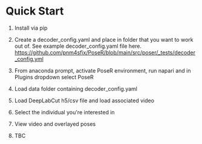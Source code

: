 # Quick Start

1) Install via pip

2) Create a decoder_config.yaml and place in folder that you want to work out of.
   See example decoder_config.yaml file here.
   https://github.com/pnm4sfix/PoseR/blob/main/src/poser/_tests/decoder_config.yml

3) From anaconda prompt, activate PoseR environment, run napari and in Plugins dropdown select PoseR

4) Load data folder containing decoder_config.yaml

5) Load DeepLabCut h5/csv file and load associated video

6) Select the individual you're interested in

7) View video and overlayed poses

8) TBC